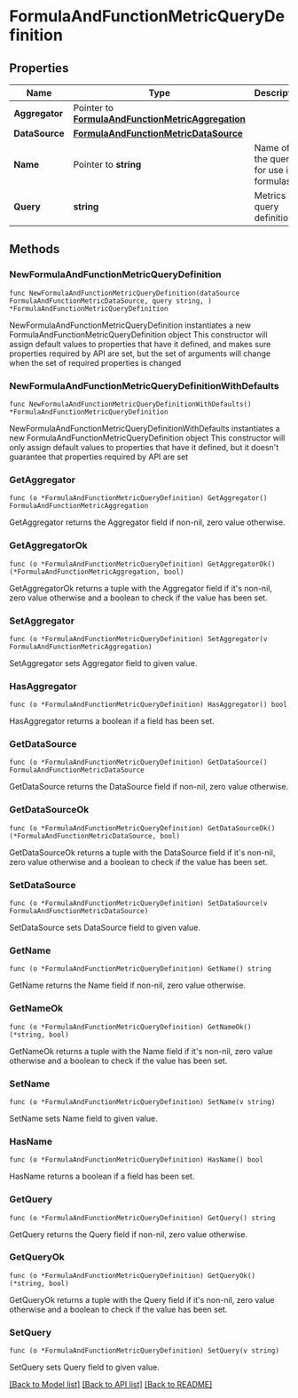 # FormulaAndFunctionMetricQueryDefinition

## Properties

Name | Type | Description | Notes
------------ | ------------- | ------------- | -------------
**Aggregator** | Pointer to [**FormulaAndFunctionMetricAggregation**](FormulaAndFunctionMetricAggregation.md) |  | [optional] 
**DataSource** | [**FormulaAndFunctionMetricDataSource**](FormulaAndFunctionMetricDataSource.md) |  | 
**Name** | Pointer to **string** | Name of the query for use in formulas. | [optional] 
**Query** | **string** | Metrics query definition. | 

## Methods

### NewFormulaAndFunctionMetricQueryDefinition

`func NewFormulaAndFunctionMetricQueryDefinition(dataSource FormulaAndFunctionMetricDataSource, query string, ) *FormulaAndFunctionMetricQueryDefinition`

NewFormulaAndFunctionMetricQueryDefinition instantiates a new FormulaAndFunctionMetricQueryDefinition object
This constructor will assign default values to properties that have it defined,
and makes sure properties required by API are set, but the set of arguments
will change when the set of required properties is changed

### NewFormulaAndFunctionMetricQueryDefinitionWithDefaults

`func NewFormulaAndFunctionMetricQueryDefinitionWithDefaults() *FormulaAndFunctionMetricQueryDefinition`

NewFormulaAndFunctionMetricQueryDefinitionWithDefaults instantiates a new FormulaAndFunctionMetricQueryDefinition object
This constructor will only assign default values to properties that have it defined,
but it doesn't guarantee that properties required by API are set

### GetAggregator

`func (o *FormulaAndFunctionMetricQueryDefinition) GetAggregator() FormulaAndFunctionMetricAggregation`

GetAggregator returns the Aggregator field if non-nil, zero value otherwise.

### GetAggregatorOk

`func (o *FormulaAndFunctionMetricQueryDefinition) GetAggregatorOk() (*FormulaAndFunctionMetricAggregation, bool)`

GetAggregatorOk returns a tuple with the Aggregator field if it's non-nil, zero value otherwise
and a boolean to check if the value has been set.

### SetAggregator

`func (o *FormulaAndFunctionMetricQueryDefinition) SetAggregator(v FormulaAndFunctionMetricAggregation)`

SetAggregator sets Aggregator field to given value.

### HasAggregator

`func (o *FormulaAndFunctionMetricQueryDefinition) HasAggregator() bool`

HasAggregator returns a boolean if a field has been set.

### GetDataSource

`func (o *FormulaAndFunctionMetricQueryDefinition) GetDataSource() FormulaAndFunctionMetricDataSource`

GetDataSource returns the DataSource field if non-nil, zero value otherwise.

### GetDataSourceOk

`func (o *FormulaAndFunctionMetricQueryDefinition) GetDataSourceOk() (*FormulaAndFunctionMetricDataSource, bool)`

GetDataSourceOk returns a tuple with the DataSource field if it's non-nil, zero value otherwise
and a boolean to check if the value has been set.

### SetDataSource

`func (o *FormulaAndFunctionMetricQueryDefinition) SetDataSource(v FormulaAndFunctionMetricDataSource)`

SetDataSource sets DataSource field to given value.


### GetName

`func (o *FormulaAndFunctionMetricQueryDefinition) GetName() string`

GetName returns the Name field if non-nil, zero value otherwise.

### GetNameOk

`func (o *FormulaAndFunctionMetricQueryDefinition) GetNameOk() (*string, bool)`

GetNameOk returns a tuple with the Name field if it's non-nil, zero value otherwise
and a boolean to check if the value has been set.

### SetName

`func (o *FormulaAndFunctionMetricQueryDefinition) SetName(v string)`

SetName sets Name field to given value.

### HasName

`func (o *FormulaAndFunctionMetricQueryDefinition) HasName() bool`

HasName returns a boolean if a field has been set.

### GetQuery

`func (o *FormulaAndFunctionMetricQueryDefinition) GetQuery() string`

GetQuery returns the Query field if non-nil, zero value otherwise.

### GetQueryOk

`func (o *FormulaAndFunctionMetricQueryDefinition) GetQueryOk() (*string, bool)`

GetQueryOk returns a tuple with the Query field if it's non-nil, zero value otherwise
and a boolean to check if the value has been set.

### SetQuery

`func (o *FormulaAndFunctionMetricQueryDefinition) SetQuery(v string)`

SetQuery sets Query field to given value.



[[Back to Model list]](../README.md#documentation-for-models) [[Back to API list]](../README.md#documentation-for-api-endpoints) [[Back to README]](../README.md)


